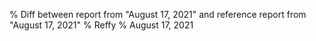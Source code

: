 % Diff between report from "August 17, 2021" and reference report from "August 17, 2021"
% Reffy
% August 17, 2021

